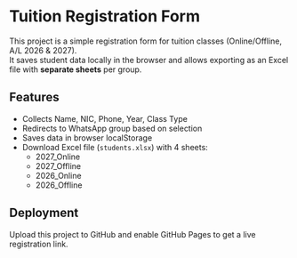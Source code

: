 # Tuition Registration Form

This project is a simple registration form for tuition classes (Online/Offline, A/L 2026 & 2027).  
It saves student data locally in the browser and allows exporting as an Excel file with **separate sheets** per group.

## Features
- Collects Name, NIC, Phone, Year, Class Type
- Redirects to WhatsApp group based on selection
- Saves data in browser localStorage
- Download Excel file (`students.xlsx`) with 4 sheets:
  - 2027_Online
  - 2027_Offline
  - 2026_Online
  - 2026_Offline

## Deployment
Upload this project to GitHub and enable GitHub Pages to get a live registration link.
